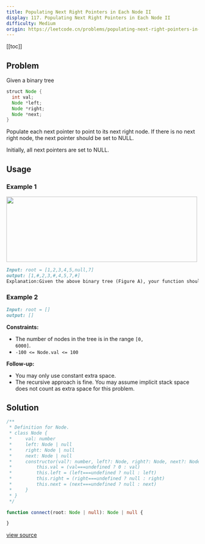 ```yaml
---
title: Populating Next Right Pointers in Each Node II
display: 117. Populating Next Right Pointers in Each Node II
difficulty: Medium
origin: https://leetcode.cn/problems/populating-next-right-pointers-in-each-node-ii
---
```


[[toc]]

## Problem

Given a binary tree

```java
struct Node {
  int val;
  Node *left;
  Node *right;
  Node *next;
}
```

Populate each next pointer to point to its next right node. If there is no next right node, the next pointer should be set to NULL.

Initially, all next pointers are set to NULL.

## Usage

### Example 1

<img alt="" src="https://assets.leetcode.com/uploads/2019/02/15/117_sample.png" style="width: 500px; height: 171px;" />

```md
Input: root = [1,2,3,4,5,null,7]
output: [1,#,2,3,#,4,5,7,#]
Explanation:Given the above binary tree (Figure A), your function should populate each next pointer to point to its next right node, just like in Figure B. The serialized output is in level order as connected by the next pointers, with &#39;#&#39; signifying the end of each level.
```

### Example 2

```md
Input: root = []
output: []
```

**Constraints:**

- The number of nodes in the tree is in the range <code>[0, 6000]</code>.
- <code>-100 &lt;= Node.val &lt;= 100</code>

**Follow-up:**

- You may only use constant extra space.
- The recursive approach is fine. You may assume implicit stack space does not count as extra space for this problem.

## Solution

```ts
/**
 * Definition for Node.
 * class Node {
 *     val: number
 *     left: Node | null
 *     right: Node | null
 *     next: Node | null
 *     constructor(val?: number, left?: Node, right?: Node, next?: Node) {
 *         this.val = (val===undefined ? 0 : val)
 *         this.left = (left===undefined ? null : left)
 *         this.right = (right===undefined ? null : right)
 *         this.next = (next===undefined ? null : next)
 *     }
 * }
 */

function connect(root: Node | null): Node | null {

}
```

[view source](https://leetcode.cn/problems/populating-next-right-pointers-in-each-node-ii)
